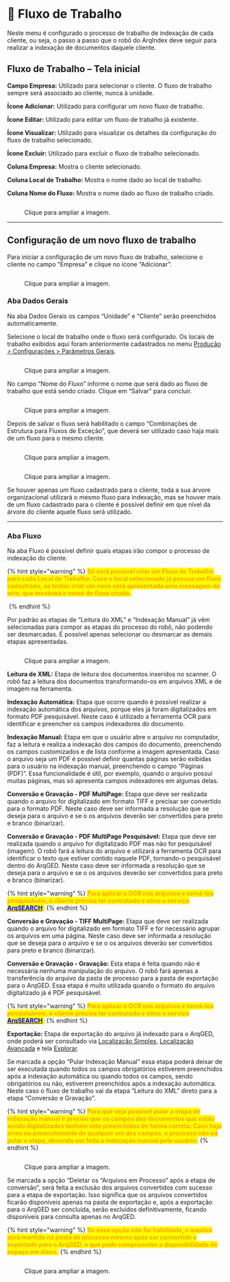 # 🔹 Fluxo de Trabalho

Neste menu é configurado o processo de trabalho de indexação de cada cliente, ou seja, o passo a passo que o robô do ArqIndex deve seguir para realizar a indexação de documentos daquele cliente. &#x20;

## Fluxo de Trabalho – Tela inicial&#x20;

**Campo Empresa:** Utilizado para selecionar o cliente. O fluxo de trabalho sempre será associado ao cliente, nunca à unidade.&#x20;

**Ícone Adicionar:** Utilizado para configurar um novo fluxo de trabalho.&#x20;

**Ícone Editar:** Utilizado para editar um fluxo de trabalho já existente.&#x20;

**Ícone Visualizar:** Utilizado para visualizar os detalhes da configuração do fluxo de trabalho selecionado.   &#x20;

**Ícone Excluir:** Utilizado para excluir o fluxo de trabalho selecionado.&#x20;

**Coluna Empresa:** Mostra o cliente selecionado.&#x20;

**Coluna Local de Trabalho:** Mostra o nome dado ao local de trabalho.&#x20;

**Coluna Nome do Fluxo:** Mostra o nome dado ao fluxo de trabalho criado.&#x20;

<figure><img src="../../.gitbook/assets/conf07.png" alt=""><figcaption><p>Clique para ampliar a imagem.</p></figcaption></figure>

***

## &#x20;Configuração de um novo fluxo de trabalho&#x20;

Para iniciar a configuração de um novo fluxo de trabalho, selecione o cliente no campo “Empresa” e clique no ícone “Adicionar”.&#x20;

<figure><img src="../../.gitbook/assets/conf08.png" alt=""><figcaption><p>Clique para ampliar a imagem.</p></figcaption></figure>

### Aba Dados Gerais&#x20;

Na aba Dados Gerais os campos “Unidade” e “Cliente” serão preenchidos automaticamente.&#x20;

Selecione o local de trabalho onde o fluxo será configurado. Os locais de trabalho exibidos aqui foram anteriormente cadastrados no menu [Produção > Configurações > Parâmetros Gerais](parametros-gerais.md).  &#x20;

<figure><img src="../../.gitbook/assets/conf09.png" alt=""><figcaption><p>Clique para ampliar a imagem.</p></figcaption></figure>

No campo “Nome do Fluxo” informe o nome que será dado ao fluxo de trabalho que está sendo criado. Clique em “Salvar” para concluir.&#x20;

<figure><img src="../../.gitbook/assets/conf10.png" alt=""><figcaption><p>Clique para ampliar a imagem.</p></figcaption></figure>

Depois de salvar o fluxo será habilitado o campo “Combinações de Estrutura para Fluxos de Exceção”, que deverá ser utilizado caso haja mais de um fluxo para o mesmo cliente. &#x20;

<figure><img src="../../.gitbook/assets/conf11.png" alt=""><figcaption><p>Clique para ampliar a imagem.</p></figcaption></figure>

<figure><img src="../../.gitbook/assets/conf12.png" alt=""><figcaption><p>Clique para ampliar a imagem.</p></figcaption></figure>

Se houver apenas um fluxo cadastrado para o cliente, toda a sua árvore organizacional utilizará o mesmo fluxo para indexação, mas se houver mais de um fluxo cadastrado para o cliente é possível definir em que nível da árvore do cliente aquele fluxo será utilizado. &#x20;

***

### &#x20;Aba Fluxo&#x20;

Na aba Fluxo é possível definir quais etapas irão compor o processo de indexação do cliente.  &#x20;

{% hint style="warning" %}
<mark style="color:orange;">**Só será possível criar um Fluxo de Trabalho para cada Local de Trabalho. Caso o local selecionado já possua um fluxo cadastrado, ao tentar criar um novo será apresentada uma mensagem de erro, que mostrará o nome do fluxo criado.**</mark>&#x20;

<img src="../../.gitbook/assets/conf14.png" alt="" data-size="original">
{% endhint %}

Por padrão as etapas de “Leitura do XML” e “Indexação Manual” já vêm selecionadas para compor as etapas do processo do robô, não podendo ser desmarcadas. É possível apenas selecionar ou desmarcar as demais etapas apresentadas.   &#x20;

<figure><img src="../../.gitbook/assets/conf13.png" alt=""><figcaption><p>Clique para ampliar a imagem.</p></figcaption></figure>

**Leitura de XML:** Etapa de leitura dos documentos inseridos no scanner. O robô faz a leitura dos documentos transformando-os em arquivos XML e de imagem na ferramenta.&#x20;

**Indexação Automática:** Etapa que ocorre quando é possível realizar a indexação automática dos arquivos, porque eles já foram digitalizados em formato PDF pesquisável. Neste caso é utilizado a ferramenta OCR para identificar e preencher os campos indexadores do documento. &#x20;

**Indexação Manual:** Etapa em que o usuário abre o arquivo no computador, faz a leitura e realiza a indexação dos campos do documento, preenchendo os campos customizados e de lista conforme a imagem apresentada. Caso o arquivo seja um PDF é possível definir quantas páginas serão exibidas para o usuário na indexação manual, preenchendo o campo “Páginas (PDF)”. Essa funcionalidade é útil, por exemplo, quando o arquivo possui muitas páginas, mas só apresenta campos indexadores em algumas delas.&#x20;

**Conversão e Gravação - PDF MultiPage:** Etapa que deve ser realizada quando o arquivo for digitalizado em formato TIFF e precisar ser convertido para o formato PDF. Neste caso deve ser informada a resolução que se deseja para o arquivo e se o os arquivos deverão ser convertidos para preto e branco (binarizar). &#x20;

**Conversão e Gravação - PDF MultiPage Pesquisável:** Etapa que deve ser realizada quando o arquivo for digitalizado PDF mas não for pesquisável (imagem). O robô fará a leitura do arquivo e utilizará a ferramenta OCR para identificar o texto que estiver contido naquele PDF, tornando-o pesquisável dentro do ArqGED. Neste caso deve ser informada a resolução que se deseja para o arquivo e se o os arquivos deverão ser convertidos para preto e branco (binarizar). &#x20;

{% hint style="warning" %}
<mark style="color:orange;">**Para aplicar o OCR nos arquivos e torná-los pesquisáveis, o cliente precisa ter contratado e ativo o serviço**</mark> [<mark style="color:blue;">**ArqSEARCH**</mark>](../../cliente/contratos/aba-servico/regras-de-faturamento-por-tipo-de-servico.md#arqsearch)<mark style="color:orange;">**.**</mark> &#x20;
{% endhint %}

**Conversão e Gravação - TIFF MultiPage:** Etapa que deve ser realizada quando o arquivo for digitalizado em formato TIFF e for necessário agrupar os arquivos em uma página. Neste caso deve ser informada a resolução que se deseja para o arquivo e se o os arquivos deverão ser convertidos para preto e branco (binarizar).&#x20;

**Conversão e Gravação - Gravação:** Esta etapa é feita quando não é necessária nenhuma manipulação do arquivo. O robô fará apenas a transferência do arquivo da pasta de processo para a pasta de exportação para o ArqGED. Essa etapa é muito utilizada quando o formato do arquivo digitalizado já é PDF pesquisável. &#x20;

{% hint style="warning" %}
<mark style="color:orange;">**Para aplicar o OCR nos arquivos e torná-los pesquisáveis, o cliente precisa ter contratado e ativo o serviço**</mark> [<mark style="color:blue;">**ArqSEARCH**</mark>](../../cliente/contratos/aba-servico/regras-de-faturamento-por-tipo-de-servico.md#arqsearch)<mark style="color:orange;">**.**</mark> &#x20;
{% endhint %}

**Exportação:** Etapa de exportação do arquivo já indexado para o ArqGED, onde poderá ser consultado via [Localização Simples](../../documento/localizacao-simples.md), [Localização Avançada](../../documento/localizacao-avancada.md) e tela [Explorar](../../documento/explorar/).&#x20;

Se marcada a opção “Pular Indexação Manual” essa etapa poderá deixar de ser executada quando todos os campos obrigatórios estiverem preenchidos após a indexação automática ou quando todos os campos, sendo obrigatórios ou não, estiverem preenchidos após a indexação automática. Neste caso o fluxo de trabalho vai da etapa “Leitura do XML” direto para a etapa “Conversão e Gravação”. &#x20;

{% hint style="warning" %}
<mark style="color:orange;">**Para que seja possível pular a etapa de indexação manual é preciso que os campos dos documentos que estão sendo digitalizados tenham sido preenchidos de forma correta. Caso haja erros no preenchimento de qualquer um dos campos, o processo não irá pular a etapa, devendo ser feita a indexação manual pelo usuário.**</mark>&#x20;
{% endhint %}

<figure><img src="../../.gitbook/assets/conf15.png" alt=""><figcaption><p>Clique para ampliar a imagem.</p></figcaption></figure>

Se marcada a opção “Deletar os “Arquivos em Processo” após a etapa de conversão”, será feita a exclusão dos arquivos convertidos com sucesso para a etapa de exportação. Isso significa que os arquivos convertidos ficarão disponíveis apenas na pasta de exportação e, após a exportação para o ArqGED ser concluída, serão excluídos definitivamente, ficando disponíveis para consulta apenas no ArqGED.&#x20;

{% hint style="warning" %}
<mark style="color:orange;">**Se essa opção não for habilitada, o arquivo será mantido na pasta de processo mesmo após ser convertido e exportado para o ArqGED, o que pode comprometer a disponibilidade de espaço em disco.**</mark>&#x20;
{% endhint %}

<figure><img src="../../.gitbook/assets/conf16.png" alt=""><figcaption><p>Clique para ampliar a imagem.</p></figcaption></figure>
